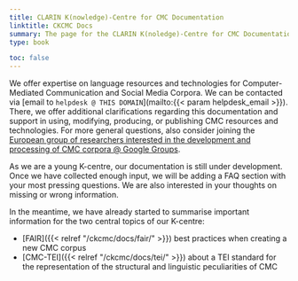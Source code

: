 ```yaml
---
title: CLARIN K(nowledge)-Centre for CMC Documentation
linktitle: CKCMC Docs
summary: The page for the CLARIN K(noledge)-Centre for CMC Documentation
type: book

toc: false
---
```


We offer expertise on language resources and technologies for Computer-Mediated
Communication and Social Media Corpora.  We can be contacted via [email to
`helpdesk @ THIS DOMAIN`](mailto:{{< param helpdesk_email >}}).  There, we
offer additional clarifications regarding this documentation and support in
using, modifying, producing, or publishing CMC resources and technologies.  For
more general questions, also consider joining the [European group of
researchers interested in the development and processing of CMC corpora @
Google Groups](https://groups.google.com/forum/?hl=de#!forum/cmc-corpora).

As we are a young K-centre, our documentation is still under development.  Once
we have collected enough input, we will be adding a FAQ section with your most
pressing questions.  We are also interested in your thoughts on missing or
wrong information.

In the meantime, we have already started to summarise important information for
the two central topics of our K-centre:
* [FAIR]({{< relref "/ckcmc/docs/fair/" >}}) best practices when creating a new CMC corpus
* [CMC-TEI]({{< relref "/ckcmc/docs/tei/" >}}) about a TEI standard for the representation of
  the structural and linguistic peculiarities of CMC
